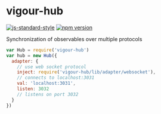 # vigour-hub
[![js-standard-style](https://img.shields.io/badge/code%20style-standard-brightgreen.svg)](http://standardjs.com/)
[![npm version](https://badge.fury.io/js/vigour-hub.svg)](https://badge.fury.io/js/vigour-hub)

Synchronization of observables over multiple protocols

```javascript
var Hub = require('vigour-hub')
var hub = new Hub({
  adapter: {
    // use web socket protocol
    inject: require('vigour-hub/lib/adapter/websocket'),
    // connects to localhost:3031
    val: 'localhost:3031',
    listen: 3032
    // listens on port 3032
  }
})
```
